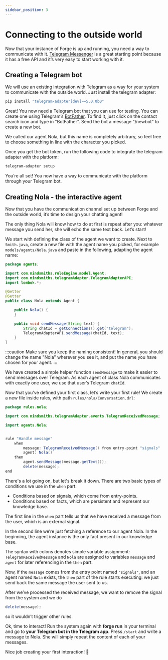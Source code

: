 ```yaml
---
sidebar_position: 3
---
```


# Connecting to the outside world

Now that your instance of Forge is up and running, you need a way to communicate with it.
[Telegram Messenger](https://telegram.org/) is a great starting point because it has a free API and it’s very easy to start working with it.

## Creating a Telegram bot

We will use an existing integration with Telegram as a way for your system to communicate with the outside world. Just install the telegram adapter:

```bash title="Terminal"
pip install "telegram-adapter[dev]==5.0.0b0"
```

Great! You now need a Telegram bot that you can use for testing. You can create one using Telegram’s [BotFather](https://core.telegram.org/bots). To find it, just click on the contact search icon and type in "BotFather". Send the bot a message "/newbot" to create a new bot. 

We called our agent Nola, but this name is completely arbitrary, so feel free to choose something in line with the character you picked.

Once you get the bot token, run the following code to integrate the telegram adapter with the platform:

```bash title="Terminal"
telegram-adapter setup
```

You’re all set! You now have a way to communicate with the platform through your Telegram bot.

## Creating Nola - the interactive agent

Now that you have the communication channel set up between Forge and the outside world, it’s time to design your chatting agent!

The only thing Nola will know how to do at first is repeat after you: whatever message you send her, she will echo the same text back. Let’s start!

We start with defining the class of the agent we want to create. Next to `Smith.java`, create a new file with the agent name you picked, for example ```models/agents/Nola.java``` and paste in the following, adapting the agent name:


```java title="models/agents/Nola.java"
package agents;

import com.mindsmiths.ruleEngine.model.Agent;
import com.mindsmiths.telegramAdapter.TelegramAdapterAPI;
import lombok.*;

@Getter
@Setter
public class Nola extends Agent {

    public Nola() {
    }

    public void sendMessage(String text) {
        String chatId = getConnections().get("telegram");
        TelegramAdapterAPI.sendMessage(chatId, text);
    }
}
```

:::caution
Make sure you keep the naming consistent!
In general, you should change the name "Nola" wherever you see it, and put the name you have chosen for your agent.
:::

We have created a simple helper function ```sendMessage``` to make it easier to send messages over Telegram.
As each agent of class Nola communicates with exactly one user, we use that user’s Telegram ```chatId```. 

Now that you’ve defined your first class, let’s write your first rule! We create a new file inside rules, with path ```rules/nola/Conversation.drl```:

```java title="rules/nola/Conversation.drl"
package rules.nola;

import com.mindsmiths.telegramAdapter.events.TelegramReceivedMessage;

import agents.Nola;


rule "Handle message"
    when
        message: TelegramReceivedMessage() from entry-point "signals"
        agent: Nola()
    then
        agent.sendMessage(message.getText());
        delete(message);
end
```

There's a lot going on, but let's break it down. There are two basic types of conditions we use in the ```when``` part:
* Conditions based on signals, which come from entry-points.
* Conditions based on facts, which are persistent and represent our knowledge base.


The first line in the ```when``` part tells us that we have received a message from the user, which is an external signal.


In the second line we’re just fetching a reference to our agent Nola. In the beginning, the agent instance is the only fact present in our knowledge base.

The syntax with colons denotes simple variable assignment: ```TelegramReceivedMessage``` and ``Nola`` are assigned
to variables ```message``` and ```agent``` for later referencing in the ```then``` part.

Now, if the ```message``` comes from the entry point named ```"signals"```, and an agent named ```Nola``` exists,
the ```then``` part of the rule starts executing: we just send back the same message the user sent to us.


After we’ve processed the received message, we want to remove the signal from the system and we do 
```java
delete(message);
```

so it wouldn’t trigger other rules.

Ok, time to interact! Run the system again with **forge run** in your terminal and go to **your Telegram bot in the Telegram app**.
Press ```/start``` and write a message to Nola. She will simply repeat the content of each of your messages.

Nice job creating your first interaction! 🎉